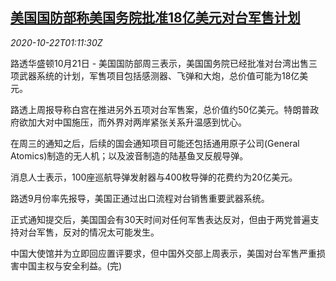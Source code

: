 <!--1603329796000-->
[美国国防部称美国务院批准18亿美元对台军售计划](https://cn.reuters.com/article/us-tw-weapon-sale-1022-idCNKBS27702P)
------

<div><i>2020-10-22T01:11:30Z</i></div><p>路透华盛顿10月21日 - 美国国防部周三表示，美国国务院已经批准对台湾出售三项武器系统的计划，军售项目包括感测器、飞弹和大炮，总价值可能为18亿美元。</p><p>路透上周报导称白宫在推进另外五项对台军售案，总价值约50亿美元。特朗普政府欲加大对中国施压，而外界对两岸紧张关系升温感到忧心。</p><p>在周三的通知之后，后续的国会通知项目可能还包括通用原子公司(General Atomics)制造的无人机；以及波音制造的陆基鱼叉反舰导弹。</p><p>消息人士表示，100座巡航导弹发射器与400枚导弹的花费约为20亿美元。</p><p>路透9月份率先报导，美国正通过出口流程对台销售重要武器系统。</p><p>正式通知提交后，美国国会有30天时间对任何军售表达反对，但由于两党普遍支持对台军售，反对的情况太可能发生。</p><p>中国大使馆并为立即回应置评要求，但中国外交部上周表示，美国对台军售严重损害中国主权与安全利益。(完)</p>
